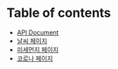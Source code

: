 # Table of contents

* [API Document](README.md)
* [날씨 페이지](undefined.md)
* [미세먼지 페이지](undefined-1.md)
* [코로나 페이지](undefined-2.md)


